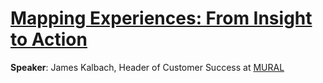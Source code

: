 # [Mapping Experiences: From Insight to Action](https://www.slideshare.net/Kalbach/mapping-experiences-oreilly-design-conference-2017)

__Speaker__: James Kalbach, Header of Customer Success at [MURAL](http://mural.ly/)

